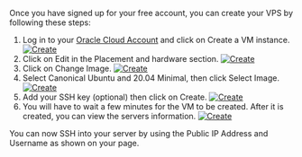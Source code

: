 Once you have signed up for your free account, you can create your VPS by following these steps:
1. Log in to your [Oracle Cloud Account](https://cloud.oracle.com/) and click on Create a VM instance.
[![Create](https://github.com/mochman/Bypass_CGNAT/raw/main/Oracle%20Cloud/images/create_01_arrow.png)](https://github.com/mochman/Bypass_CGNAT/raw/main/Oracle%20Cloud/images/create_01_arrow.png)
2. Click on Edit in the Placement and hardware section.
[![Create](https://github.com/mochman/Bypass_CGNAT/raw/main/Oracle%20Cloud/images/create_02_arrow.png)](https://github.com/mochman/Bypass_CGNAT/raw/main/Oracle%20Cloud/images/create_02_arrow.png)
3. Click on Change Image.
[![Create](https://github.com/mochman/Bypass_CGNAT/raw/main/Oracle%20Cloud/images/create_03_arrow.png)](https://github.com/mochman/Bypass_CGNAT/raw/main/Oracle%20Cloud/images/create_03_arrow.png)
4. Select Canonical Ubuntu and 20.04 Minimal, then click Select Image.
[![Create](https://github.com/mochman/Bypass_CGNAT/raw/main/Oracle%20Cloud/images/create_04_arrow.png)](https://github.com/mochman/Bypass_CGNAT/raw/main/Oracle%20Cloud/images/create_04_arrow.png)
5. Add your SSH key (optional) then click on Create.
[![Create](https://github.com/mochman/Bypass_CGNAT/raw/main/Oracle%20Cloud/images/create_05_arrow.png)](https://github.com/mochman/Bypass_CGNAT/raw/main/Oracle%20Cloud/images/create_05_arrow.png)
6. You will have to wait a few minutes for the VM to be created.  After it is created, you can view the servers information.
[![Create](https://github.com/mochman/Bypass_CGNAT/raw/main/Oracle%20Cloud/images/instance_01.png)](https://github.com/mochman/Bypass_CGNAT/raw/main/Oracle%20Cloud/images/instance_01.png)

You can now SSH into your server by using the Public IP Address and Username as shown on your page.